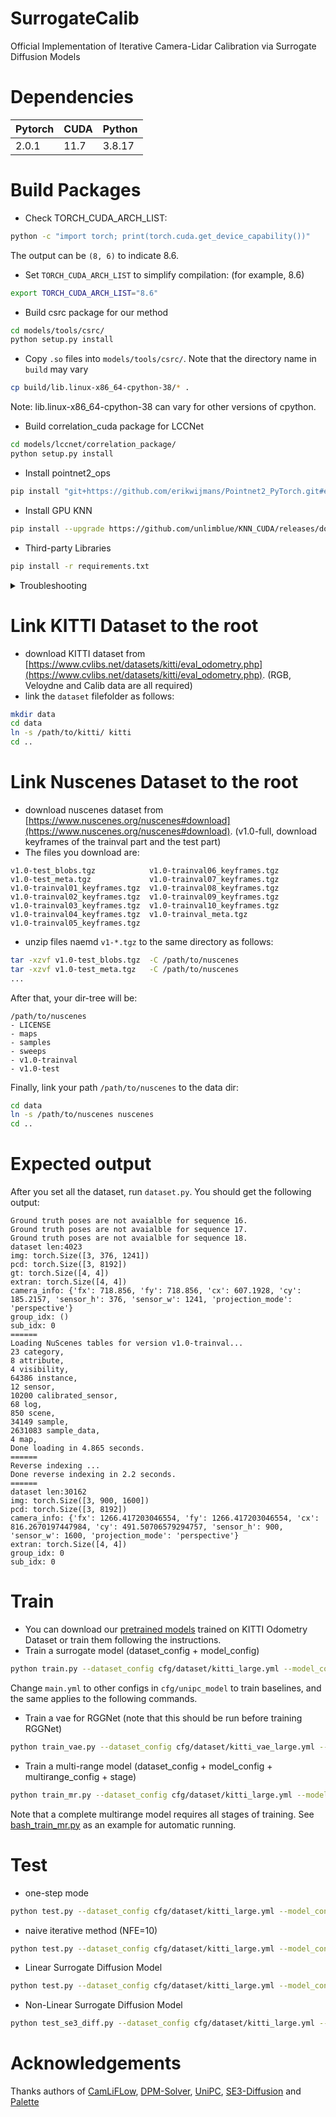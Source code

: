 # SurrogateCalib
Official Implementation of Iterative Camera-Lidar Calibration via Surrogate Diffusion Models
# Dependencies
|Pytorch|CUDA|Python|
|---|---|---|
|2.0.1|11.7|3.8.17|
# Build Packages
* Check TORCH_CUDA_ARCH_LIST:
```bash
python -c "import torch; print(torch.cuda.get_device_capability())"
```
The output can be `(8, 6)` to indicate 8.6.
* Set `TORCH_CUDA_ARCH_LIST` to simplify compilation: (for example, 8.6)
```bash
export TORCH_CUDA_ARCH_LIST="8.6"
```
* Build csrc package for our method
```bash
cd models/tools/csrc/
python setup.py install
```
* Copy `.so` files into `models/tools/csrc/`. Note that the directory name in `build` may vary
```bash
cp build/lib.linux-x86_64-cpython-38/* .
```
Note: lib.linux-x86_64-cpython-38 can vary for other versions of cpython.
* Build correlation_cuda package for LCCNet
```bash
cd models/lccnet/correlation_package/
python setup.py install
```
* Install pointnet2_ops
```bash
pip install "git+https://github.com/erikwijmans/Pointnet2_PyTorch.git#egg=pointnet2_ops&subdirectory=pointnet2_ops_lib"
```
* Install GPU KNN
```bash
pip install --upgrade https://github.com/unlimblue/KNN_CUDA/releases/download/0.2/KNN_CUDA-0.2-py3-none-any.whl
```
* Third-party Libraries
```bash
pip install -r requirements.txt
```
<details>
  <summary>Troubleshooting</summary>
  The `correlation_cuda` package may be incompatible with CUDA >= 12.0. The failure of building this package only affects implementation of our baseline, LCCNet. If you have CUDA >= 12.0 and still want to implement LCCNET, it would be easy to use correlation pacakge in csrc to re-implement it. To try our best to reproduce LCCNet's performance, we utilize their own correlation package.
</details>

# Link KITTI Dataset to the root
* download KITTI dataset from [https://www.cvlibs.net/datasets/kitti/eval_odometry.php](https://www.cvlibs.net/datasets/kitti/eval_odometry.php). (RGB, Veloydne and Calib data are all required)
* link the `dataset` filefolder as follows:
```bash
mkdir data
cd data
ln -s /path/to/kitti/ kitti
cd ..
```
# Link Nuscenes Dataset to the root
* download nuscenes dataset from [https://www.nuscenes.org/nuscenes#download](https://www.nuscenes.org/nuscenes#download). (v1.0-full, download keyframes of the trainval part and the test part)
* The files you download are:
```                  
v1.0-test_blobs.tgz            v1.0-trainval06_keyframes.tgz
v1.0-test_meta.tgz             v1.0-trainval07_keyframes.tgz
v1.0-trainval01_keyframes.tgz  v1.0-trainval08_keyframes.tgz
v1.0-trainval02_keyframes.tgz  v1.0-trainval09_keyframes.tgz
v1.0-trainval03_keyframes.tgz  v1.0-trainval10_keyframes.tgz
v1.0-trainval04_keyframes.tgz  v1.0-trainval_meta.tgz
v1.0-trainval05_keyframes.tgz
```
* unzip files naemd `v1-*.tgz` to the same directory as follows:
```bash
tar -xzvf v1.0-test_blobs.tgz  -C /path/to/nuscenes
tar -xzvf v1.0-test_meta.tgz   -C /path/to/nuscenes
...
```
After that, your dir-tree will be:
```
/path/to/nuscenes
- LICENSE
- maps
- samples
- sweeps
- v1.0-trainval
- v1.0-test
```
Finally, link your path `/path/to/nuscenes` to the data dir:

```bash
cd data
ln -s /path/to/nuscenes nuscenes
cd ..
```

# Expected output
After you set all the dataset, run `dataset.py`. You should get the following output:
```
Ground truth poses are not avaialble for sequence 16.
Ground truth poses are not avaialble for sequence 17.
Ground truth poses are not avaialble for sequence 18.
dataset len:4023
img: torch.Size([3, 376, 1241])
pcd: torch.Size([3, 8192])
gt: torch.Size([4, 4])
extran: torch.Size([4, 4])
camera_info: {'fx': 718.856, 'fy': 718.856, 'cx': 607.1928, 'cy': 185.2157, 'sensor_h': 376, 'sensor_w': 1241, 'projection_mode': 'perspective'}
group_idx: ()
sub_idx: 0
======
Loading NuScenes tables for version v1.0-trainval...
23 category,
8 attribute,
4 visibility,
64386 instance,
12 sensor,
10200 calibrated_sensor,
68 log,
850 scene,
34149 sample,
2631083 sample_data,
4 map,
Done loading in 4.865 seconds.
======
Reverse indexing ...
Done reverse indexing in 2.2 seconds.
======
dataset len:30162
img: torch.Size([3, 900, 1600])
pcd: torch.Size([3, 8192])
camera_info: {'fx': 1266.417203046554, 'fy': 1266.417203046554, 'cx': 816.2670197447984, 'cy': 491.50706579294757, 'sensor_h': 900, 'sensor_w': 1600, 'projection_mode': 'perspective'}
extran: torch.Size([4, 4])
group_idx: 0
sub_idx: 0
```
# Train
* You can download our [pretrained models](https://github.com/gitouni/SurrogateCalib/releases/download/1.0/LSD_chkpt.zip) trained on KITTI Odometry Dataset or train them following the instructions.
* Train a surrogate model (dataset_config + model_config)
```bash
python train.py --dataset_config cfg/dataset/kitti_large.yml --model_config cfg/unipc_model/main.yml
```
Change `main.yml` to other configs in `cfg/unipc_model` to train baselines, and the same applies to the following commands.
* Train a vae for RGGNet (note that this should be run before training RGGNet)
```bash
python train_vae.py --dataset_config cfg/dataset/kitti_vae_large.yml --model_config cfg/model/vae.yml
```
* Train a multi-range model (dataset_config + model_config + multirange_config + stage)
```bash
python train_mr.py --dataset_config cfg/dataset/kitti_large.yml --model_config cfg/unipc_model/main.yml --multirange_config cfg/dataset/mr_5.yml --stage 0
```
Note that a complete multirange model requires all stages of training. See [bash_train_mr.py](./bash_train_mr.py) as an example for automatic running.
# Test
* one-step mode
```bash
python test.py --dataset_config cfg/dataset/kitti_large.yml --model_config cfg/unipc_model/main.yml --model_type iterative --iters 1
```
* naive iterative method (NFE=10)
```bash
python test.py --dataset_config cfg/dataset/kitti_large.yml --model_config cfg/unipc_model/main.yml --model_type iterative --iters 10
```
* Linear Surrogate Diffusion Model
```bash
python test.py --dataset_config cfg/dataset/kitti_large.yml --model_config cfg/unipc_model/main.yml --model_type diffusion
```
* Non-Linear Surrogate Diffusion Model
```bash
python test_se3_diff.py --dataset_config cfg/dataset/kitti_large.yml --model_config cfg/unipc_model/main_sd.yml --model_type se3_diffusion
```
# Acknowledgements
Thanks authors of [CamLiFLow](https://github.com/MCG-NJU/CamLiFlow), [DPM-Solver](https://github.com/LuChengTHU/dpm-solver), [UniPC](https://github.com/wl-zhao/UniPC), [SE3-Diffusion](https://github.com/Jiang-HB/DiffusionReg) and [Palette](https://github.com/Janspiry/Palette-Image-to-Image-Diffusion-Models)
